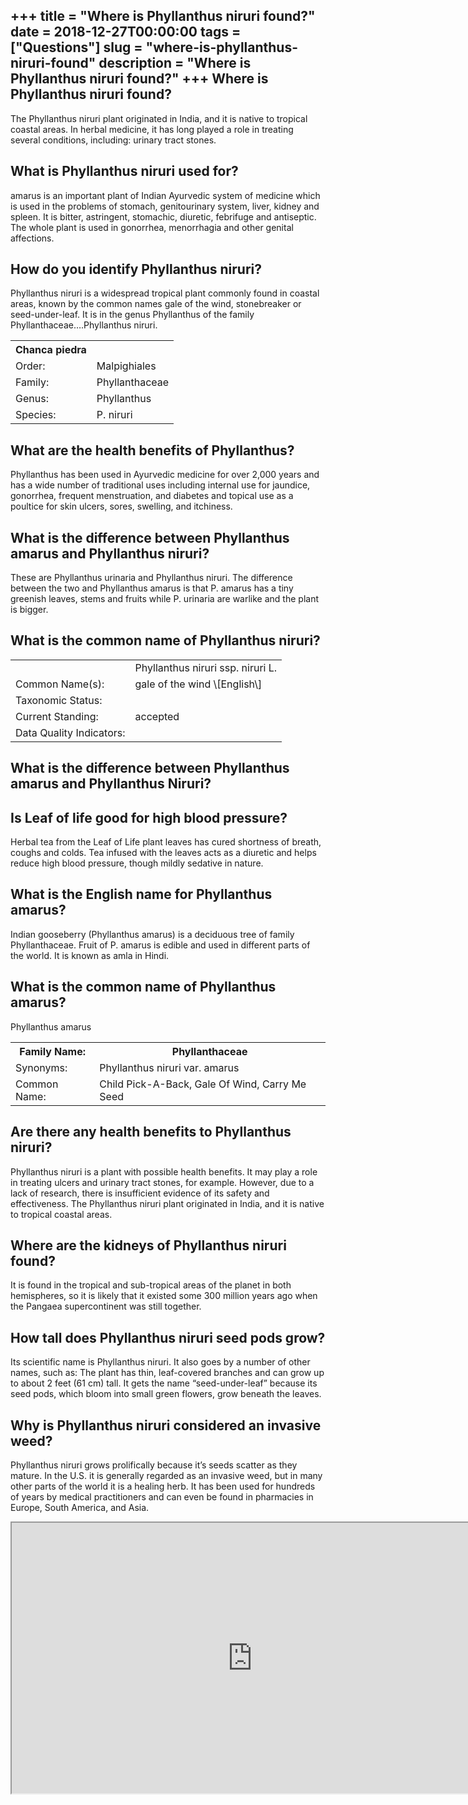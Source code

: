 +++
title = "Where is Phyllanthus niruri found?"
date = 2018-12-27T00:00:00
tags = ["Questions"]
slug = "where-is-phyllanthus-niruri-found"
description = "Where is Phyllanthus niruri found?"
+++
Where is Phyllanthus niruri found?
----------------------------------

The Phyllanthus niruri plant originated in India, and it is native to tropical coastal areas. In herbal medicine, it has long played a role in treating several conditions, including: urinary tract stones.

What is Phyllanthus niruri used for?
------------------------------------

amarus is an important plant of Indian Ayurvedic system of medicine which is used in the problems of stomach, genitourinary system, liver, kidney and spleen. It is bitter, astringent, stomachic, diuretic, febrifuge and antiseptic. The whole plant is used in gonorrhea, menorrhagia and other genital affections.

How do you identify Phyllanthus niruri?
---------------------------------------

Phyllanthus niruri is a widespread tropical plant commonly found in coastal areas, known by the common names gale of the wind, stonebreaker or seed-under-leaf. It is in the genus Phyllanthus of the family Phyllanthaceae….Phyllanthus niruri.

<table><tr><th>Chanca piedra</th></tr><tr><td>Order:</td><td>Malpighiales</td></tr><tr><td>Family:</td><td>Phyllanthaceae</td></tr><tr><td>Genus:</td><td>Phyllanthus</td></tr><tr><td>Species:</td><td>P. niruri</td></tr></table>

What are the health benefits of Phyllanthus?
--------------------------------------------

Phyllanthus has been used in Ayurvedic medicine for over 2,000 years and has a wide number of traditional uses including internal use for jaundice, gonorrhea, frequent menstruation, and diabetes and topical use as a poultice for skin ulcers, sores, swelling, and itchiness.

What is the difference between Phyllanthus amarus and Phyllanthus niruri?
-------------------------------------------------------------------------

These are Phyllanthus urinaria and Phyllanthus niruri. The difference between the two and Phyllanthus amarus is that P. amarus has a tiny greenish leaves, stems and fruits while P. urinaria are warlike and the plant is bigger.

What is the common name of Phyllanthus niruri?
----------------------------------------------

<table><tr><td></td><td>Phyllanthus niruri ssp. niruri L.</td></tr><tr><td>Common Name(s):</td><td>gale of the wind \[English\]</td></tr><tr><td>Taxonomic Status:</td><td></td></tr><tr><td>Current Standing:</td><td>accepted</td></tr><tr><td>Data Quality Indicators:</td><td></td></tr></table>

What is the difference between Phyllanthus amarus and Phyllanthus Niruri?
-------------------------------------------------------------------------

Is Leaf of life good for high blood pressure?
---------------------------------------------

Herbal tea from the Leaf of Life plant leaves has cured shortness of breath, coughs and colds. Tea infused with the leaves acts as a diuretic and helps reduce high blood pressure, though mildly sedative in nature.

What is the English name for Phyllanthus amarus?
------------------------------------------------

Indian gooseberry (Phyllanthus amarus) is a deciduous tree of family Phyllanthaceae. Fruit of P. amarus is edible and used in different parts of the world. It is known as amla in Hindi.

What is the common name of Phyllanthus amarus?
----------------------------------------------

Phyllanthus amarus

<table><tr><th>Family Name:</th><th>Phyllanthaceae</th></tr><tr><td>Synonyms:</td><td>Phyllanthus niruri var. amarus</td></tr><tr><td>Common Name:</td><td>Child Pick-A-Back, Gale Of Wind, Carry Me Seed</td></tr></table>

Are there any health benefits to Phyllanthus niruri?
----------------------------------------------------

Phyllanthus niruri is a plant with possible health benefits. It may play a role in treating ulcers and urinary tract stones, for example. However, due to a lack of research, there is insufficient evidence of its safety and effectiveness. The Phyllanthus niruri plant originated in India, and it is native to tropical coastal areas.

Where are the kidneys of Phyllanthus niruri found?
--------------------------------------------------

It is found in the tropical and sub-tropical areas of the planet in both hemispheres, so it is likely that it existed some 300 million years ago when the Pangaea supercontinent was still together.

How tall does Phyllanthus niruri seed pods grow?
------------------------------------------------

Its scientific name is Phyllanthus niruri. It also goes by a number of other names, such as: The plant has thin, leaf-covered branches and can grow up to about 2 feet (61 cm) tall. It gets the name “seed-under-leaf” because its seed pods, which bloom into small green flowers, grow beneath the leaves.

Why is Phyllanthus niruri considered an invasive weed?
------------------------------------------------------

Phyllanthus niruri grows prolifically because it’s seeds scatter as they mature. In the U.S. it is generally regarded as an invasive weed, but in many other parts of the world it is a healing herb. It has been used for hundreds of years by medical practitioners and can even be found in pharmacies in Europe, South America, and Asia.

<iframe allow="accelerometer; autoplay; clipboard-write; encrypted-media; gyroscope; picture-in-picture" allowfullscreen="" class="__youtube_prefs__  epyt-is-override  no-lazyload" data-no-lazy="1" data-origheight="433" data-origwidth="770" data-skipgform_ajax_framebjll="" height="433" id="_ytid_67778" loading="lazy" src="https://www.youtube.com/embed/oCjCgcyjLso?enablejsapi=1&autoplay=0&cc_load_policy=0&cc_lang_pref=&iv_load_policy=1&loop=0&modestbranding=0&rel=1&fs=1&playsinline=0&autohide=2&theme=dark&color=red&controls=1&" title="YouTube player" width="770"></iframe>